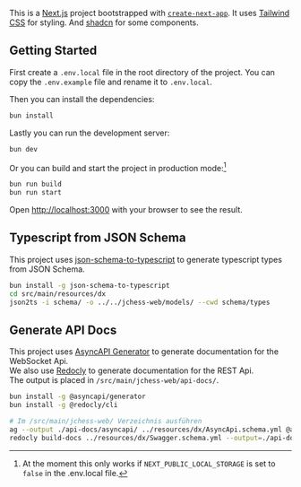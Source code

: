 This is a [Next.js](https://nextjs.org/) project bootstrapped with [`create-next-app`](https://github.com/vercel/next.js/tree/canary/packages/create-next-app).
It uses [Tailwind CSS](https://tailwindcss.com/) for styling.
And [shadcn](https://ui.shadcn.com/) for some components.

## Getting Started

First create a `.env.local` file in the root directory of the project.
You can copy the `.env.example` file and rename it to `.env.local`.

Then you can install the dependencies:

```bash
bun install
```

Lastly you can run the development server:

```bash
bun dev
```

Or you can build and start the project in production mode:[^1]

[^1]: At the moment this only works if `NEXT_PUBLIC_LOCAL_STORAGE` is set to `false` in the .env.local file.

```bash
bun run build
bun run start
```

Open [http://localhost:3000](http://localhost:3000) with your browser to see the result.

## Typescript from JSON Schema

This project uses [json-schema-to-typescript](https://github.com/bcherny/json-schema-to-typescript) to generate typescript types from JSON Schema.

```bash
bun install -g json-schema-to-typescript
cd src/main/resources/dx
json2ts -i schema/ -o ../../jchess-web/models/ --cwd schema/types
```

## Generate API Docs

This project uses [AsyncAPI Generator](https://github.com/asyncapi/generator) to generate documentation for the WebSocket Api.  
We also use [Redocly](https://www.npmjs.com/package/@redocly/cli) to generate documentation for the REST Api.  
The output is placed in `/src/main/jchess-web/api-docs/`.

```bash
bun install -g @asyncapi/generator
bun install -g @redocly/cli

# Im /src/main/jchess-web/ Verzeichnis ausführen
ag --output ./api-docs/asyncapi/ ../resources/dx/AsyncApi.schema.yml @asyncapi/html-template
redocly build-docs ../resources/dx/Swagger.schema.yml --output=./api-docs/swagger.html
```


